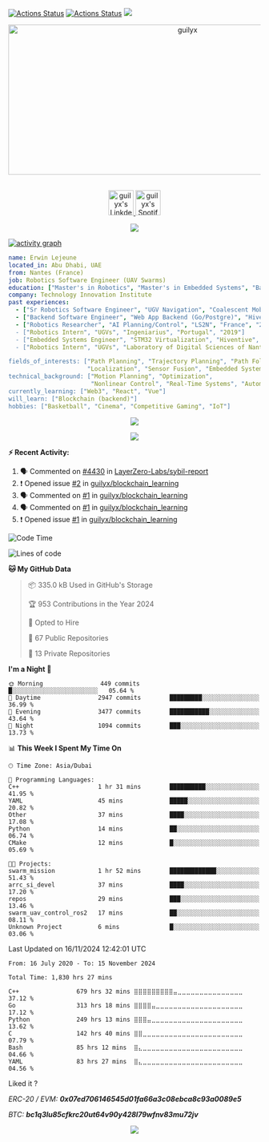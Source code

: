 [![Actions Status](https://github.com/guilyx/guilyx/workflows/wakatime-stats/badge.svg)](https://github.com/guilyx/guilyx/actions)
[![Actions Status](https://github.com/guilyx/guilyx/workflows/update-gh-activity/badge.svg)](https://github.com/guilyx/guilyx/actions)
![](https://visitor-badge.glitch.me/badge?page_id=guilyx.guilyx)

<!-- <p align="center">
<img alt="loficity" width="600px" src="https://github.com/HyunCafe/HyunCafe/raw/main/assests/loficity.gif"</img>
</p> -->

<p align="center">
  <img src="https://socialify.git.ci/guilyx/guilyx/image?font=Source%20Code%20Pro&forks=1&issues=1&language=1&name=1&owner=1&pattern=Plus&pulls=1&stargazers=1&theme=Dark" alt="guilyx" width="700" height="300" />
</p>

<p align="center">
<br/>
<a href="https://www.linkedin.com/in/erwinlejeune-lkn">
  <img alt="guilyx's LinkdeIN" width="50px" src="https://user-images.githubusercontent.com/43545812/144035037-0f415fc7-9f96-4517-a370-ccc6e78a714b.png" />
</a>
<a href="https://open.spotify.com/user/11147618695?si=zZFn6uAGRLyoU02lsG50GA">
  <img alt="guilyx's Spotify" width="50px" src="https://user-images.githubusercontent.com/43545812/144035120-1ad5169b-91c7-4078-bef9-6a82c733f373.png" />
</a>
<br>
</p>

<p align="center">
  <img alig src="https://github-profile-trophy.vercel.app/?username=guilyx&theme=onedark&column=-1" />
</p>

[![activity graph](https://github-readme-activity-graph.vercel.app/graph?username=guilyx&theme=github-dark-dimmed&custom_title=Guilyx%20Activity%20Graph&hide_border=true)](https://github.com/ashutosh00710/github-readme-activity-graph)

```yaml
name: Erwin Lejeune
located_in: Abu Dhabi, UAE
from: Nantes (France)
job: Robotics Software Engineer (UAV Swarms)
education: ["Master's in Robotics", "Master's in Embedded Systems", "Bachelor's in Electronics"]
company: Technology Innovation Institute
past experiences: 
  - ["Sr Robotics Software Engineer", "UGV Navigation", "Coalescent Mobile Robotics", "Denmark", "2021-2022"]
  - ["Backend Software Engineer", "Web App Backend (Go/Postgre)", "Hiventive", "Fully Remote", "2020-2021"]
  - ["Robotics Researcher", "AI Planning/Control", "LS2N", "France", "2019-2021]
  - ["Robotics Intern", "UGVs", "Ingeniarius", "Portugal", "2019"]
  - ["Embedded Systems Engineer", "STM32 Virtualization", "Hiventive", "France", "2018-2019"]
  - ["Robotics Intern", "UGVs", "Laboratory of Digital Sciences of Nantes (LS2N)", "France", "2019"]

fields_of_interests: ["Path Planning", "Trajectory Planning", "Path Following", "Behaviour Planning", 
                      "Localization", "Sensor Fusion", "Embedded Systems"]
technical_background: ["Motion Planning", "Optimization", 
                       "Nonlinear Control", "Real-Time Systems", "Automated Planning"]
currently_learning: ["Web3", "React", "Vue"]
will_learn: ["Blockchain (backend)"]
hobbies: ["Basketball", "Cinema", "Competitive Gaming", "IoT"]
```

<p align="center">
  <img src="https://spotify-github-profile.kittinanx.com/api/view?uid=11147618695&cover_image=true&theme=novatorem&show_offline=true&background_color=121212&interchange=false&bar_color=53b14f&bar_color_cover=false">
</p>

<p align="center">
  <img src="https://spotify-recently-played-readme.vercel.app/api?user=11147618695&count=5">
</p>


**:zap: Recent Activity:**

<!--START_SECTION:activity-->
1. 🗣 Commented on [#4430](https://github.com/LayerZero-Labs/sybil-report/issues/4430#issuecomment-2118810886) in [LayerZero-Labs/sybil-report](https://github.com/LayerZero-Labs/sybil-report)
2. ❗ Opened issue [#2](https://github.com/guilyx/blockchain_learning/issues/2) in [guilyx/blockchain_learning](https://github.com/guilyx/blockchain_learning)
3. 🗣 Commented on [#1](https://github.com/guilyx/blockchain_learning/issues/1#issuecomment-2061876303) in [guilyx/blockchain_learning](https://github.com/guilyx/blockchain_learning)
4. 🗣 Commented on [#1](https://github.com/guilyx/blockchain_learning/issues/1#issuecomment-2051379291) in [guilyx/blockchain_learning](https://github.com/guilyx/blockchain_learning)
5. ❗ Opened issue [#1](https://github.com/guilyx/blockchain_learning/issues/1) in [guilyx/blockchain_learning](https://github.com/guilyx/blockchain_learning)
<!--END_SECTION:activity-->

<!--START_SECTION:waka-->
![Code Time](http://img.shields.io/badge/Code%20Time-1%2C830%20hrs%2027%20mins-blue)

![Lines of code](https://img.shields.io/badge/From%20Hello%20World%20I%27ve%20Written-74.7%20million%20lines%20of%20code-blue)

**🐱 My GitHub Data** 

> 📦 335.0 kB Used in GitHub's Storage 
 > 
> 🏆 953 Contributions in the Year 2024
 > 
> 💼 Opted to Hire
 > 
> 📜 67 Public Repositories 
 > 
> 🔑 13 Private Repositories 
 > 
**I'm a Night 🦉** 

```text
🌞 Morning                449 commits         █░░░░░░░░░░░░░░░░░░░░░░░░   05.64 % 
🌆 Daytime                2947 commits        █████████░░░░░░░░░░░░░░░░   36.99 % 
🌃 Evening                3477 commits        ███████████░░░░░░░░░░░░░░   43.64 % 
🌙 Night                  1094 commits        ███░░░░░░░░░░░░░░░░░░░░░░   13.73 % 
```


📊 **This Week I Spent My Time On** 

```text
🕑︎ Time Zone: Asia/Dubai

💬 Programming Languages: 
C++                      1 hr 31 mins        ██████████░░░░░░░░░░░░░░░   41.95 % 
YAML                     45 mins             █████░░░░░░░░░░░░░░░░░░░░   20.82 % 
Other                    37 mins             ████░░░░░░░░░░░░░░░░░░░░░   17.08 % 
Python                   14 mins             ██░░░░░░░░░░░░░░░░░░░░░░░   06.74 % 
CMake                    12 mins             █░░░░░░░░░░░░░░░░░░░░░░░░   05.69 % 

🐱‍💻 Projects: 
swarm_mission            1 hr 52 mins        █████████████░░░░░░░░░░░░   51.43 % 
arrc_si_devel            37 mins             ████░░░░░░░░░░░░░░░░░░░░░   17.20 % 
repos                    29 mins             ███░░░░░░░░░░░░░░░░░░░░░░   13.46 % 
swarm_uav_control_ros2   17 mins             ██░░░░░░░░░░░░░░░░░░░░░░░   08.11 % 
Unknown Project          6 mins              █░░░░░░░░░░░░░░░░░░░░░░░░   03.06 % 
```


 Last Updated on 16/11/2024 12:42:01 UTC
<!--END_SECTION:waka-->

<!--START_SECTION:waka-simple-->

```text
From: 16 July 2020 - To: 15 November 2024

Total Time: 1,830 hrs 27 mins

C++                679 hrs 32 mins ⣿⣿⣿⣿⣿⣿⣿⣿⣿⣤⣀⣀⣀⣀⣀⣀⣀⣀⣀⣀⣀⣀⣀⣀⣀   37.12 %
Go                 313 hrs 18 mins ⣿⣿⣿⣿⣤⣀⣀⣀⣀⣀⣀⣀⣀⣀⣀⣀⣀⣀⣀⣀⣀⣀⣀⣀⣀   17.12 %
Python             249 hrs 13 mins ⣿⣿⣿⣤⣀⣀⣀⣀⣀⣀⣀⣀⣀⣀⣀⣀⣀⣀⣀⣀⣀⣀⣀⣀⣀   13.62 %
C                  142 hrs 40 mins ⣿⣿⣀⣀⣀⣀⣀⣀⣀⣀⣀⣀⣀⣀⣀⣀⣀⣀⣀⣀⣀⣀⣀⣀⣀   07.79 %
Bash               85 hrs 12 mins  ⣿⣄⣀⣀⣀⣀⣀⣀⣀⣀⣀⣀⣀⣀⣀⣀⣀⣀⣀⣀⣀⣀⣀⣀⣀   04.66 %
YAML               83 hrs 27 mins  ⣿⣄⣀⣀⣀⣀⣀⣀⣀⣀⣀⣀⣀⣀⣀⣀⣀⣀⣀⣀⣀⣀⣀⣀⣀   04.56 %
```

<!--END_SECTION:waka-simple-->

Liked it ?

*ERC-20 / EVM: **0x07ed706146545d01fa66a3c08ebca8c93a0089e5***

*BTC: **bc1q3lu85cfkrc20ut64v90y428l79wfnv83mu72jv***

<p align="center">
  <img src="https://capsule-render.vercel.app/api?type=waving&color=gradient&height=60&section=footer"/>
</p>
